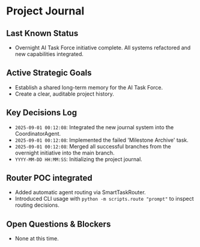# Project Journal

## Last Known Status
* Overnight AI Task Force initiative complete. All systems refactored and new capabilities integrated.


## Active Strategic Goals
- Establish a shared long-term memory for the AI Task Force.
- Create a clear, auditable project history.

## Key Decisions Log
- `2025-09-01 00:12:08`: Integrated the new journal system into the CoordinatorAgent.
- `2025-09-01 00:12:08`: Implemented the failed 'Milestone Archive' task.
- `2025-09-01 00:12:08`: Merged all successful branches from the overnight initiative into the main branch.
- `YYYY-MM-DD HH:MM:SS`: Initializing the project journal.

## Router POC integrated
- Added automatic agent routing via SmartTaskRouter.
- Introduced CLI usage with `python -m scripts.route "prompt"` to inspect routing decisions.

## Open Questions & Blockers
- None at this time.
